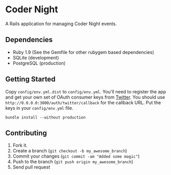 # Coder Night

A Rails application for managing Coder Night events.

## Dependencies

* Ruby 1.9 (See the Gemfile for other rubygem based dependencies)
* SQLite (development)
* PostgreSQL (production)

## Getting Started

Copy `config/env.yml.dist` to `config/env.yml`. You'll need to register the app and get your own set of OAuth consumer keys from [Twitter](https://dev.twitter.com). You should use `http://0.0.0.0:3000/auth/twitter/callback` for the callback URL. Put the keys in your `config/env.yml` file.

    bundle install --without production

## Contributing

1. Fork it.
2. Create a branch (`git checkout -b my_awesome_branch`)
3. Commit your changes (`git commit -am "Added some magic"`)
4. Push to the branch (`git push origin my_awesome_branch`)
5. Send pull request

